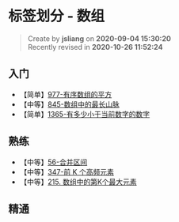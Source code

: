 标签划分 - 数组
===

> Create by **jsliang** on **2020-09-04 15:30:20**  
> Recently revised in **2020-10-26 11:52:24**

## 入门

* 【简单】[977-有序数组的平方](https://leetcode-cn.com/problems/squares-of-a-sorted-array/)
* 【中等】[845-数组中的最长山脉](https://leetcode-cn.com/problems/longest-mountain-in-array)
* 【简单】[1365-有多少小于当前数字的数字](https://leetcode-cn.com/problems/how-many-numbers-are-smaller-than-the-current-number/)

## 熟练

* 【中等】[56-合并区间](https://leetcode-cn.com/problems/merge-intervals/)
* 【中等】[347-前 K 个高频元素](https://leetcode-cn.com/problems/top-k-frequent-elements/)
* 【中等】[215. 数组中的第K个最大元素](https://leetcode-cn.com/problems/kth-largest-element-in-an-array/)

## 精通